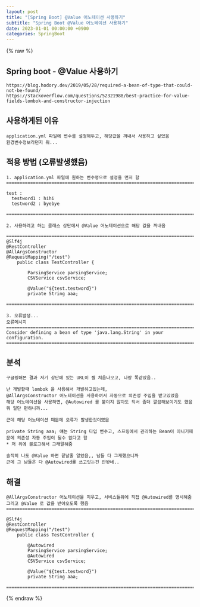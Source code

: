 ```yaml
---
layout: post
title: "[Spring Boot] @Value 어노테이션 사용하기"
subtitle: "Spring Boot @Value 어노테이션 사용하기"
date: 2023-01-01 00:00:00 +0900
categories: SpringBoot
---
```

{% raw %}
## Spring boot - @Value 사용하기  
  
	https://blog.hodory.dev/2019/05/28/required-a-bean-of-type-that-could-not-be-found/  
	https://stackoverflow.com/questions/52321988/best-practice-for-value-fields-lombok-and-constructor-injection  
  
## 사용하게된 이유  
	application.yml 파일에 변수를 설정해두고, 해당값을 꺼내서 사용하고 싶었음  
	환경변수정보라던지 뭐...  
  
## 적용 방법 (오류발생했음)  
  
	1. application.yml 파일에 원하는 변수명으로 설정을 먼저 함  
	=================================================================================================================  
  
	test :  
	  testword1 : hihi  
	  testword2 : byebye  
  
	=================================================================================================================  
  
	2. 사용하려고 하는 클래스 상단에서 @Value 어노테이션으로 해당 값을 꺼내옴  
  
	=================================================================================================================  
	@Slf4j  
	@RestController  
	@AllArgsConstructor  
	@RequestMapping("/test")  
		public class TestController {  
  
			ParsingService parsingService;  
			CSVService csvService;  
  
			@Value("${test.testword}")  
			private String aaa;  
  
	=================================================================================================================  
  
	3. 오류발생...  
	오류메시지  
	=================================================================================================================  
	Consider defining a bean of type 'java.lang.String' in your configuration.  
	=================================================================================================================  
  
## 분석  
	구글링해본 결과 저기 상단에 있는 URL이 젤 처음나오고, 나랑 똑같았음..  
  
	난 개발할때 lombok 을 사용해서 개발하고있는데,  
	@AllArgsConstructor 어노테이션을 사용하여서 자동으로 의존성 주입을 받고있었음  
	해당 어노테이션을 사용하면, @Autowired 를 붙이지 않아도 되서 좀더 깔끔해보이기도 했음  
	뭐 일단 편하니까...  
  
	근데 해당 어노테이션 때문에 오류가 발생한것이였음  
  
	private String aaa; 얘는 String 타입 변수고, 스프링에서 관리하는 Bean이 아니기때문에 의존성 자동 주입이 될수 없다고 함  
	* 저 위에 블로그해서 그래말해줌  
  
	솔직히 나도 @Value 하면 끝날줄 알았음,, 남들 다 그캐했으니까  
	근데 그 남들은 다 @Autowired를 쓰고잇는건 안봣네..  
  
## 해결  
	@AllArgsConstructor 어노테이션을 지우고, 서비스들위에 직접 @Autowired를 명시해줌  
	그리고 @Value 로 값을 받아오도록 했음  
	=================================================================================================================  
  
	@Slf4j  
	@RestController  
	@RequestMapping("/test")  
		public class TestController {  
  
			@Autowired  
			ParsingService parsingService;  
			@Autowired  
			CSVService csvService;  
  
			@Value("${test.testword}")  
			private String aaa;  
  
	=================================================================================================================  
  

{% endraw %}
